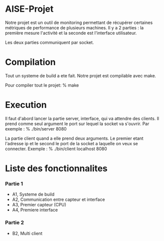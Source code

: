 # AISE-Projet

Notre projet est un outil de monitoring permettant de récupérer certaines métriques de performance de plusieurs machines.
Il y a 2 parties : la première mesure l'activité et la seconde est l'interface utilisateur.

Les deux parties communiquent par socket.

# Compilation

Tout un systeme de build a ete fait.
Notre projet est compilable avec make.

Pour compiler tout le projet:
	% make

# Execution

Il faut d'abord lancer la partie server, interface, qui va attendre des clients.
Il prend comme seul argument le port sur lequel la socket va s'ouvrir.
Par exemple :
	% ./bin/server 8080

La partie client quand a elle prend deux arguments.
Le premier etant l'adresse ip et le second le port de la socket a laquelle on veux se connecter.
Exemple :
	% ./bin/client localhost 8080

# Liste des fonctionnalites

### Partie 1
* A1, Systeme de build
* A2, Communication entre capteur et interface
* A3, Premier capteur (CPU)
* A4, Premiere interface

### Partie 2
* B2, Multi client

